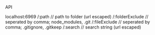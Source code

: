 API

localhost:6969
    /:path // path to folder (url escaped)
    /:folderExclude // seperated by comma; node_modules, .git
    /:fileExclude // seperated by comma; .gitignore, .gitkeep
    /:search // search string (url escaped)